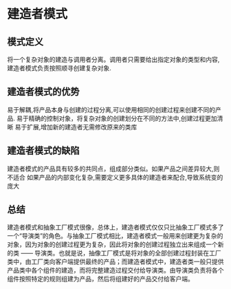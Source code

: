 # 建造者模式
## 模式定义
将一个复杂对象的建造与调用者分离。调用者只需要给出指定对象的类型和内容,建造者模式负责按照顺寻创建复杂对象.

## 建造者模式的优势
易于解耦,将产品本身与创建的过程分离,可以使用相同的创建过程来创建不同的产品.
易于精确的控制对象，将复杂对象的创建划分在不同的方法中,创建过程更加清晰
易于扩展,增加新的建造者无需修改原来的类库

## 建造者模式的缺陷
建造者模式的产品具有较多的共同点，组成部分类似。如果产品之间差异较大,则不适合
如果产品的内部变化复杂,需要定义更多具体的建造者来配合,导致系统变的庞大

## 总结
建造者模式和抽象工厂模式很像，总体上，建造者模式仅仅只比抽象工厂模式多了一个“导演类”的角色。与抽象工厂模式相比，建造者模式一般用来创建更为复杂的对象，因为对象的创建过程更为复杂，因此将对象的创建过程独立出来组成一个新的类 —— 导演类。也就是说，抽像工厂模式是将对象的全部创建过程封装在工厂类中，由工厂类向客户端提供最终的产品；而建造者模式中，建造者类一般只提供产品类中各个组件的建造，而将完整建造过程交付给导演类。由导演类负责将各个组件按照特定的规则组建为产品，然后将组建好的产品交付给客户端。